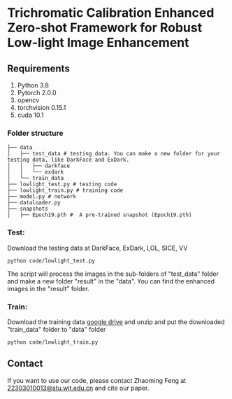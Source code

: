 # Trichromatic Calibration Enhanced Zero-shot Framework for Robust Low-light Image Enhancement



## Requirements
1. Python 3.8 
2. Pytorch 2.0.0
3. opencv
4. torchvision 0.15.1
5. cuda 10.1



### Folder structure
```
├── data
│   ├── test_data # testing data. You can make a new folder for your testing data, like DarkFace and ExDark.
│   │   ├── darkface 
│   │   └── exdark
│   └── train_data 
├── lowlight_test.py # testing code
├── lowlight_train.py # training code
├── model.py # network
├── dataloader.py
├── snapshots
│   ├── Epoch19.pth #  A pre-trained snapshot (Epoch19.pth)
```
### Test: 
Download the testing data at <a herf="https://flyywh.github.io/CVPRW2019LowLight/">DarkFace</a>, <a herf="https://github.com/cs-chan/Exclusively-Dark-Image-Dataset">ExDark</a>, <a herf="https://daooshee.github.io/BMVC2018website/">LOL</a>, <a herf="https://github.com/csjcai/SICE#learning-a-deep-single-image-contrast-enhancer-from-multi-exposure-images">SICE</a>, <a herf="https://sites.google.com/site/vonikakis/datasets">VV</a>
```
python code/lowlight_test.py 
```
The script will process the images in the sub-folders of "test_data" folder and make a new folder "result" in the "data". You can find the enhanced images in the "result" folder.

### Train: 
Download the training data <a href="https://drive.google.com/file/d/1GAB3uGsmAyLgtDBDONbil08vVu5wJcG3/view?usp=sharing">google drive</a> and unzip and put the  downloaded "train_data" folder to "data" folder
```
python code/lowlight_train.py 
```

## Contact
If you want to use our code, please contact Zhaoming Feng at 22303010013@stu.wit.edu.cn and cite our paper.


